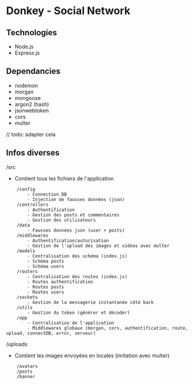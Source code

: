 # Donkey - Social Network

## Technologies
- Node.js
- Express.js

## Dependancies
- nodemon
- morgan
- mongoose
- argon2 (hash)
- jsonwebtoken
- cors
- multer

// todo: adapter cela
## Infos diverses
/src
- Contient tous les fichiers de l'application
```
    /config
        - Connection DB
        - Injection de fausses données (json)
    /controllers
        - Authentification
        - Gestion des posts et commentaires
        - Gestion des utilisateurs
    /data
        - Fausses données json (user + posts)
    /middlewares
        - Authentification/autorisation
        - Gestion de l'upload des images et vidéos avec multer
    /models
        - Centralisation des schéma (index.js)
        - Schéma posts
        - Schéma users
    /routers
        - Centralisation des routes (index.js)
        - Routes authentification
        - Routes posts
        - Routes users
    /sockets
        - Gestion de la messagerie instantanée côté back
    /utils
        - Gestion du token (générer et décoder)
    /app
        - Centralisation de l'application
        - Middlewares globaux (morgan, cors, authentification, route, upload, connectDB, error, serveur)
```


/uploads
- Contient les images envoyées en locales (imitation avec multer)
```
    /avatars
    /posts
    /banner
```

<!-- todo: -->
<!-- 2. Créer connections → un user + user/:userId pour voir le profil des autres -->
<!-- 3. Mettre en place un système de messagerie instantanée -->
<!-- 5. Faire une page de loading en cas de fallback -->


<!-- fixme: changer l'url des images ceperegra vers du local au cas ou pas de connexion internet -->
